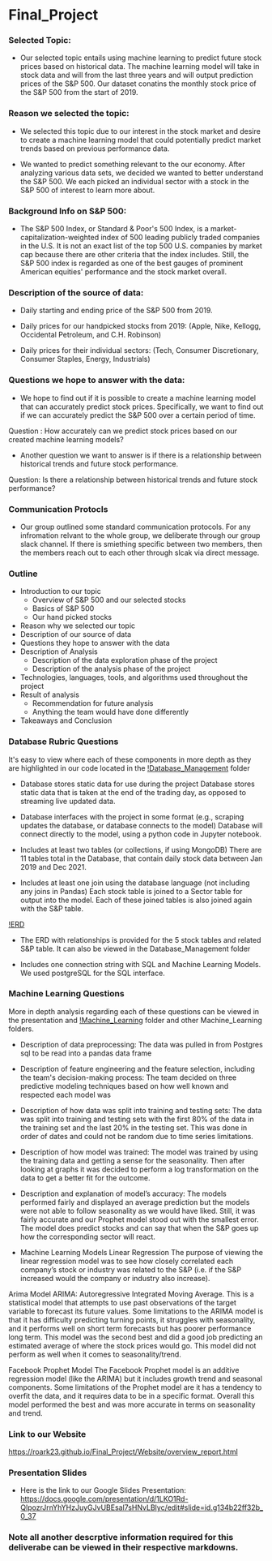 # Final_Project

### Selected Topic:
- Our selected topic entails using machine learning to predict future stock prices based on historical data. The machine learning model will take in stock data and will from the last three years and will output prediction prices of the S&P 500. Our dataset conatins the monthly stock price of the S&P 500 from the start of 2019.

### Reason we selected the topic:
- We selected this topic due to our interest in the stock market and desire to create a machine learning model that could potentially predict market trends based on previous performance data. 

- We wanted to predict something relevant to the our economy. After analyzing various data sets, we decided we wanted to better understand the S&P 500. We each picked an individual sector with a stock in the   S&P 500 of interest to learn more about.

### Background Info on S&P 500:
- The S&P 500 Index, or Standard & Poor's 500 Index, is a market-capitalization-weighted index of 500 leading publicly traded companies in the U.S. It is not an exact list of the top 500 U.S. companies by market cap because there are other criteria that the index includes. Still, the S&P 500 index is regarded as one of the best gauges of prominent American equities' performance and the stock market overall.

### Description of the source of data:
- Daily starting and ending price of the S&P 500 from 2019.

- Daily prices for our handpicked stocks from 2019:
    (Apple, Nike, Kellogg, Occidental Petroleum, and C.H. Robinson)

- Daily prices for their individual sectors: 
(Tech, Consumer Discretionary, Consumer Staples, Energy, Industrials)


### Questions we hope to answer with the data:
- We hope to find out if it is possible to create a machine learning model that can accurately predict stock prices. Specifically, we want to find out if we can accurately predict the S&P 500 over a certain period of time. 

Question : How accurately can we predict stock prices based on our created machine learning models?

- Another question we want to answer is if there is a relationship between historical trends and future stock performance.

Question: Is there a relationship between historical trends and future stock performance?

### Communication Protocls
- Our group outlined some standard communication protocols. For any infromation relvant to the whole group, we deliberate through our group slack channel. If there is smiething specific between two members, then the members reach out to each other through slcak via direct message.

### Outline
- Introduction to our topic
    - Overview of S&P 500 and our selected stocks
    - Basics of S&P 500
    - Our hand picked stocks
- Reason why we selected our topic 
- Description of our source of data 
- Questions they hope to answer with the data 
- Description of Analysis
    - Description of the data exploration phase of the project
    - Description of the analysis phase of the project 
- Technologies, languages, tools, and algorithms used throughout the project 
- Result of analysis
    - Recommendation for future analysis 
    - Anything the team would have done differently
- Takeaways and Conclusion


### Database Rubric Questions
It's easy to view where each of these components in more depth as they are highlighted in our code located in the [!Database_Management](/Database_Management/) folder

- Database stores static data for use during the project
Database stores static data that is taken at the end of the trading day, as opposed to streaming live updated data.

- Database interfaces with the project in some format (e.g., scraping updates the database, or database connects to the model)
Database will connect directly to the model, using a python code in Jupyter notebook.

- Includes at least two tables (or collections, if using MongoDB)
There are 11 tables total in the Database, that contain daily stock data between Jan 2019 and Dec 2021.

- Includes at least one join using the database language (not including any joins in Pandas)
Each stock table is joined to a Sector table for output into the model.  Each of these joined tables is also joined again with the S&P table.


[!ERD](/Database_Management/KU_QuickDBD_ERD.png) 


- The ERD with relationships is provided for the 5 stock tables and related S&P table. It can also be viewed in the Database_Management folder 

- Includes one connection string with SQL and Machine Learning Models. We used postgreSQL for the SQL interface.

### Machine Learning Questions
More in depth analysis regarding each of these questions can be viewed in the presentation and [!Machine_Learning](/Machine_Learning_Final/) folder and other Machine_Learning folders.

- Description of data preprocessing: The data was pulled in from Postgres sql to be read into a pandas data frame

- Description of feature engineering and the feature selection, including the team's decision-making process: The team decided on three predictive modeling techniques based on how well known and respected each model was    

- Description of how data was split into training and testing sets: The data was split into training and testing sets with the first 80% of the data in the training set and the last 20% in the testing set. This was done in order of dates and could not be random due to time series limitations.     

- Description of how model was trained: The model was trained by using the training data and getting a sense for the seasonality. Then after looking at graphs it was decided to perform a log transformation on the data to get a better fit for the outcome.     

- Description and explanation of model’s accuracy: The models performed fairly and displayed an average prediction but the models were not able to follow seasonality as we would have liked. Still, it was fairly accurate and our Prophet model stood out with the smallest error. The model does predict stocks and can say that when the S&P goes up how the corresponding sector will react.

- Machine Learning Models
Linear Regression
The purpose of viewing the linear regression model was to see how closely correlated each company’s stock or industry was related to the S&P (i.e. if the S&P increased would the company or industry also increase).

Arima Model
ARIMA: Autoregressive Integrated Moving Average. This is a statistical model that attempts to use past observations of the target variable to forecast its future values. Some limitations to the ARIMA model is that it has difficulty predicting turning points, it struggles with seasonality, and it performs well on short term forecasts but has poorer performance long term. This model was the second best and did a good job predicting an estimated average of where the stock prices would go. This model did not perform as well when it comes to seasonality/trend.

Facebook Prophet Model
The Facebook Prophet model is an additive regression model (like the ARIMA) but it includes growth trend and seasonal components. Some limitations of the Prophet model are it has a tendency to overfit the data, and it requires data to be in a specific format. Overall this model performed the best and was more accurate in terms on seasonality and trend. 


### Link to our Website
https://roark23.github.io/Final_Project/Website/overview_report.html


### Presentation Slides
- Here is the link to our Google Slides Presentation:
https://docs.google.com/presentation/d/1LKO1Rd-QlpozrJrnYhYHzJuyGJvUBEsal7sHNvLBlyc/edit#slide=id.g134b22ff32b_0_37

### Note all another descrptive information required for this deliverabe can be viewed in their respective markdowns.